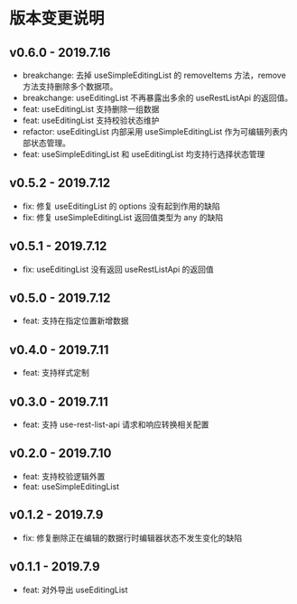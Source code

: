 # 版本变更说明

## v0.6.0 - 2019.7.16

- breakchange: 去掉 useSimpleEditingList 的 removeItems 方法，remove 方法支持删除多个数据项。
- breakchange: useEditingList 不再暴露出多余的 useRestListApi 的返回值。
- feat: useEditingList 支持删除一组数据
- feat: useEditingList 支持校验状态维护
- refactor: useEditingList 内部采用 useSimpleEditingList 作为可编辑列表内部状态管理。
- feat: useSimpleEditingList 和 useEditingList 均支持行选择状态管理

## v0.5.2 - 2019.7.12

- fix: 修复 useEditingList 的 options 没有起到作用的缺陷
- fix: 修复 useSimpleEditingList 返回值类型为 any 的缺陷

## v0.5.1 - 2019.7.12

- fix: useEditingList 没有返回 useRestListApi 的返回值

## v0.5.0 - 2019.7.12

- feat: 支持在指定位置新增数据

## v0.4.0 - 2019.7.11

- feat: 支持样式定制

## v0.3.0 - 2019.7.11

- feat: 支持 use-rest-list-api 请求和响应转换相关配置

## v0.2.0 - 2019.7.10

- feat: 支持校验逻辑外置
- feat: useSimpleEditingList

## v0.1.2 - 2019.7.9

- fix: 修复删除正在编辑的数据行时编辑器状态不发生变化的缺陷

## v0.1.1 - 2019.7.9

- feat: 对外导出 useEditingList
